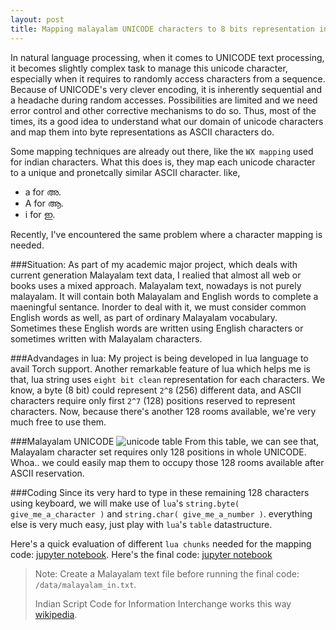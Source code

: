 ```yaml
---
layout: post
title: Mapping malayalam UNICODE characters to 8 bits representation in lua by preserving existing ASCII characters.
---
```


In natural language processing, when it comes to UNICODE text processing, it becomes slightly complex task to manage this unicode character, especially when it requires to randomly access characters from a sequence. Because of UNICODE's very clever encoding, it is inherently sequential and a headache during random accesses. Possibilities are limited and we need error control and other corrective mechanisms to do so. Thus, most of the times, its a good idea to understand what our domain of unicode characters and map them into byte representations as ASCII characters do.

Some mapping techniques are already out there, like the `WX mapping` used for indian characters. What this does is, they map each unicode character to a unique and pronetcally similar ASCII character. like, 

- a for അ.
- A for ആ.
- i for ഇ.

Recently, I've encountered the same problem where a character mapping is needed.

###Situation:
As part of my academic major project, which deals with current generation Malayalam text data, I realied that almost all web or books uses a mixed approach. Malayalam text, nowadays is not purely malayalam. It will contain both Malayalam and English words to complete a maeningful sentance. Inorder to deal with it, we must consider common English words as well, as part of ordinary Malayalam vocabulary. Sometimes these English words are written using English characters or sometimes written with Malayalam characters.

###Advandages in lua:
My project is being developed in lua language to avail Torch support. Another remarkable feature of lua which helps me is that, lua string uses `eight bit clean` representation for each characters. We know, a byte (8 bit) could represent `2^8` (256) different data, and ASCII characters require only first `2^7` (128) positions reserved to represent characters. Now, because there's another 128 rooms available, we're very much free to use them.

###Malayalam UNICODE
![unicode table](https://cloud.githubusercontent.com/assets/19545678/16567892/5f8f96b4-4241-11e6-80d9-42cebdf14b4b.jpg)
From this table, we can see that, Malayalam character set requires only 128 positions in whole UNICODE. Whoa.. we could easily map them to occupy those 128 rooms available after ASCII reservation.

###Coding
Since its very hard to type in these remaining 128 characters using keyboard, we will make use of `lua`'s `string.byte( give_me_a_character )` and `string.char( give_me_a_number )`. everything else is very much easy, just play with `lua`'s `table` datastructure.

Here's a quick evaluation of different `lua chunks` needed for the mapping code: [jupyter notebook](http://nbviewer.jupyter.org/github/freakeinstein/quick_torch/blob/master/character%20mapping%20tests.ipynb).
Here's the final code: [jupyter notebook](http://nbviewer.jupyter.org/github/freakeinstein/quick_torch/blob/master/Character%20Mapping%20clean%20code%20as%20function.ipynb)

> Note: Create a Malayalam text file before running the final code: `/data/malayalam_in.txt`.
> 
> Indian Script Code for Information Interchange works this way [wikipedia](https://en.wikipedia.org/wiki/Indian_Script_Code_for_Information_Interchange).